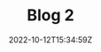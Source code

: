 ---
image: /uploads/cleanshot-2022-05-24-at-17.13.20-2x.png
title: "Blog 2"
date: "2022-10-12T15:34:59Z"
content: "
  Lorem ipsum dolor sit amet, consectetur adipiscing elit, sed do eiusmod tempor incididunt ut labore et dolore magna aliqua. Sagittis orci a scelerisque purus semper eget. At quis risus sed vulputate odio. Mattis rhoncus urna neque viverra justo. Feugiat nisl pretium fusce id velit ut tortor pretium viverra. Malesuada nunc vel risus commodo viverra maecenas. Dolor magna eget est lorem ipsum. Quis commodo odio aenean sed adipiscing diam donec adipiscing tristique. Habitant morbi tristique senectus et netus et malesuada. Enim lobortis scelerisque fermentum dui faucibus in ornare quam viverra. Et tortor at risus viverra. Rhoncus est pellentesque elit ullamcorper dignissim cras tincidunt lobortis feugiat. Sodales ut etiam sit amet nisl purus in. Purus viverra accumsan in nisl nisi scelerisque eu ultrices. A pellentesque sit amet porttitor eget. Posuere lorem ipsum dolor sit amet consectetur.

  Suspendisse sed nisi lacus sed viverra tellus. In cursus turpis massa tincidunt dui ut. Sapien faucibus et molestie ac feugiat sed lectus vestibulum. Aliquet risus feugiat in ante. Vitae semper quis lectus nulla. Maecenas ultricies mi eget mauris pharetra et. Elementum nibh tellus molestie nunc non blandit massa. Pharetra diam sit amet nisl. Massa eget egestas purus viverra accumsan in nisl. Volutpat est velit egestas dui. Platea dictumst quisque sagittis purus sit amet volutpat consequat mauris. Tempor orci eu lobortis elementum nibh tellus molestie. Pellentesque adipiscing commodo elit at imperdiet dui accumsan sit. Arcu odio ut sem nulla pharetra. Semper viverra nam libero justo laoreet. Ac tincidunt vitae semper quis lectus nulla at. Pharetra sit amet aliquam id diam maecenas.

  Sit amet justo donec enim diam vulputate ut pharetra sit. Cursus vitae congue mauris rhoncus aenean vel elit scelerisque. Orci nulla pellentesque dignissim enim sit amet. Sed tempus urna et pharetra pharetra massa massa ultricies mi. Elementum nisi quis eleifend quam adipiscing. Velit euismod in pellentesque massa placerat duis ultricies. Facilisis sed odio morbi quis commodo odio aenean sed adipiscing. Egestas egestas fringilla phasellus faucibus scelerisque. Nunc id cursus metus aliquam eleifend. In aliquam sem fringilla ut morbi tincidunt. Diam vel quam elementum pulvinar etiam non. Et ultrices neque ornare aenean euismod elementum. Lacus vel facilisis volutpat est velit egestas dui. Elit scelerisque mauris pellentesque pulvinar pellentesque habitant morbi tristique senectus. Tellus orci ac auctor augue mauris augue neque gravida.

  Sed blandit libero volutpat sed cras ornare arcu dui vivamus. Id eu nisl nunc mi ipsum faucibus vitae aliquet nec. Sollicitudin ac orci phasellus egestas tellus. Suspendisse potenti nullam ac tortor vitae purus. Non quam lacus suspendisse faucibus interdum posuere. Non odio euismod lacinia at. Ut sem viverra aliquet eget sit amet tellus cras. Vel orci porta non pulvinar neque laoreet. Non blandit massa enim nec dui nunc mattis. Risus nec feugiat in fermentum. Est ante in nibh mauris cursus mattis molestie a iaculis. Diam phasellus vestibulum lorem sed risus ultricies. Dui ut ornare lectus sit amet est. Sit amet risus nullam eget felis eget. Tincidunt praesent semper feugiat nibh sed pulvinar proin gravida. Amet consectetur adipiscing elit ut aliquam purus sit."
---